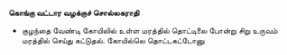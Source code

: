 **கொங்கு வட்டார வழக்குச் சொல்லகராதி**
- குழந்தை வேண்டி கோயிலில் உள்ள மரத்தில் தொட்டிலை போன்று சிறு உருவம் மரத்தில் செய்து கட்டுதல். கோயில்லெ தொட்டகட்டோனு

